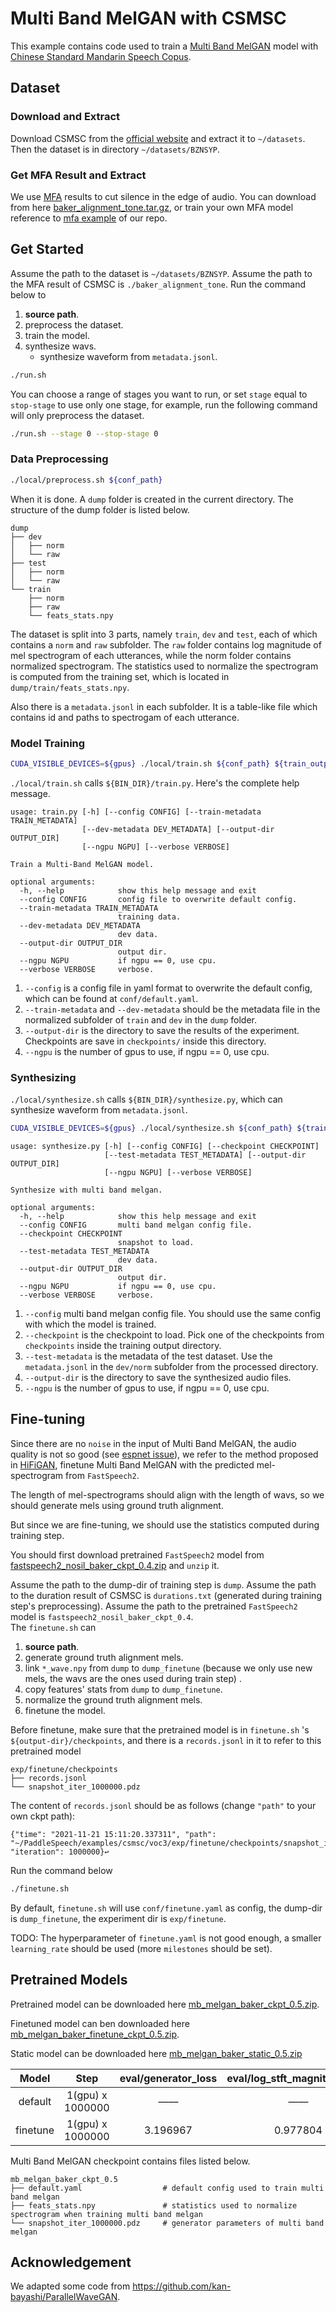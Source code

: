 # Multi Band MelGAN with CSMSC
This example contains code used to train a [Multi Band MelGAN](https://arxiv.org/abs/2005.05106) model with [Chinese Standard Mandarin Speech Copus](https://www.data-baker.com/open_source.html).
## Dataset
### Download and Extract
Download CSMSC from the [official website](https://www.data-baker.com/data/index/source) and extract it to `~/datasets`. Then the dataset is in directory `~/datasets/BZNSYP`.

### Get MFA Result and Extract
We use [MFA](https://github.com/MontrealCorpusTools/Montreal-Forced-Aligner) results to  cut silence in the edge of audio.
You can download from here [baker_alignment_tone.tar.gz](https://paddlespeech.bj.bcebos.com/MFA/BZNSYP/with_tone/baker_alignment_tone.tar.gz), or train your own MFA model reference to [mfa example](https://github.com/PaddlePaddle/Parakeet/tree/develop/examples/mfa) of our repo.

## Get Started
Assume the path to the dataset is `~/datasets/BZNSYP`.
Assume the path to the MFA result of CSMSC is `./baker_alignment_tone`.
Run the command below to
1. **source path**.
2. preprocess the dataset.
3. train the model.
4. synthesize wavs.
    - synthesize waveform from `metadata.jsonl`.
```bash
./run.sh
```
You can choose a range of stages you want to run, or set `stage` equal to `stop-stage` to use only one stage, for example, run the following command will only preprocess the dataset.
```bash
./run.sh --stage 0 --stop-stage 0
```
### Data Preprocessing
```bash
./local/preprocess.sh ${conf_path}
```
When it is done. A `dump` folder is created in the current directory. The structure of the dump folder is listed below.

```text
dump
├── dev
│   ├── norm
│   └── raw
├── test
│   ├── norm
│   └── raw
└── train
    ├── norm
    ├── raw
    └── feats_stats.npy
```
The dataset is split into 3 parts, namely `train`, `dev` and `test`, each of which contains a `norm` and `raw` subfolder. The `raw` folder contains log magnitude of mel spectrogram of each utterances, while the norm folder contains normalized spectrogram. The statistics used to normalize the spectrogram is computed from the training set, which is located in `dump/train/feats_stats.npy`.

Also there is a `metadata.jsonl` in each subfolder. It is a table-like file which contains id and paths to spectrogam of each utterance.

### Model Training
```bash
CUDA_VISIBLE_DEVICES=${gpus} ./local/train.sh ${conf_path} ${train_output_path}
```
`./local/train.sh` calls `${BIN_DIR}/train.py`.
Here's the complete help message.

```text
usage: train.py [-h] [--config CONFIG] [--train-metadata TRAIN_METADATA]
                [--dev-metadata DEV_METADATA] [--output-dir OUTPUT_DIR]
                [--ngpu NGPU] [--verbose VERBOSE]

Train a Multi-Band MelGAN model.

optional arguments:
  -h, --help            show this help message and exit
  --config CONFIG       config file to overwrite default config.
  --train-metadata TRAIN_METADATA
                        training data.
  --dev-metadata DEV_METADATA
                        dev data.
  --output-dir OUTPUT_DIR
                        output dir.
  --ngpu NGPU           if ngpu == 0, use cpu.
  --verbose VERBOSE     verbose.
```

1. `--config` is a config file in yaml format to overwrite the default config, which can be found at `conf/default.yaml`.
2. `--train-metadata` and `--dev-metadata` should be the metadata file in the normalized subfolder of `train` and `dev` in the `dump` folder.
3. `--output-dir` is the directory to save the results of the experiment. Checkpoints are save in `checkpoints/` inside this directory.
4. `--ngpu` is the number of gpus to use, if ngpu == 0, use cpu.

### Synthesizing
`./local/synthesize.sh` calls `${BIN_DIR}/synthesize.py`, which can synthesize waveform from `metadata.jsonl`.
```bash
CUDA_VISIBLE_DEVICES=${gpus} ./local/synthesize.sh ${conf_path} ${train_output_path} ${ckpt_name}
```
```text
usage: synthesize.py [-h] [--config CONFIG] [--checkpoint CHECKPOINT]
                     [--test-metadata TEST_METADATA] [--output-dir OUTPUT_DIR]
                     [--ngpu NGPU] [--verbose VERBOSE]

Synthesize with multi band melgan.

optional arguments:
  -h, --help            show this help message and exit
  --config CONFIG       multi band melgan config file.
  --checkpoint CHECKPOINT
                        snapshot to load.
  --test-metadata TEST_METADATA
                        dev data.
  --output-dir OUTPUT_DIR
                        output dir.
  --ngpu NGPU           if ngpu == 0, use cpu.
  --verbose VERBOSE     verbose.
```

1. `--config` multi band melgan config file. You should use the same config with which the model is trained.
2. `--checkpoint` is the checkpoint to load. Pick one of the checkpoints from `checkpoints` inside the training output directory.
3. `--test-metadata` is the metadata of the test dataset. Use the `metadata.jsonl` in the `dev/norm` subfolder from the processed directory.
4. `--output-dir` is the directory to save the synthesized audio files.
5. `--ngpu` is the number of gpus to use, if ngpu == 0, use cpu.

## Fine-tuning
Since there are no `noise` in the input of Multi Band MelGAN, the  audio quality is not so good (see [espnet issue](https://github.com/espnet/espnet/issues/3536#issuecomment-916035415)), we refer to the method proposed in [HiFiGAN](https://arxiv.org/abs/2010.05646),  finetune Multi Band MelGAN with the predicted mel-spectrogram from `FastSpeech2`.

The length of mel-spectrograms should align with the length of wavs, so we should generate mels using ground truth alignment.

But since we are fine-tuning, we should use the statistics computed during training step.

You should  first download pretrained `FastSpeech2` model from [fastspeech2_nosil_baker_ckpt_0.4.zip](https://paddlespeech.bj.bcebos.com/Parakeet/released_models/fastspeech2/fastspeech2_nosil_baker_ckpt_0.4.zip) and `unzip` it.

Assume the path to the dump-dir of  training  step is `dump`.
Assume the path to the duration result of CSMSC is `durations.txt` (generated during training step's preprocessing).
Assume the path to the pretrained `FastSpeech2` model is `fastspeech2_nosil_baker_ckpt_0.4`.
\
The `finetune.sh` can
1. **source path**.
2. generate ground truth alignment mels.
3. link `*_wave.npy` from `dump` to `dump_finetune` (because we only use new mels, the wavs are the ones used during train step) .
4. copy features' stats from `dump` to `dump_finetune`.
5. normalize the ground truth alignment mels.
6. finetune the model.

Before finetune, make sure that the pretrained model is in `finetune.sh` 's `${output-dir}/checkpoints`, and there is a `records.jsonl` in it to refer to this pretrained model
```text
exp/finetune/checkpoints
├── records.jsonl
└── snapshot_iter_1000000.pdz
```
The content of `records.jsonl` should be as follows (change `"path"` to your own ckpt path):
```
{"time": "2021-11-21 15:11:20.337311", "path": "~/PaddleSpeech/examples/csmsc/voc3/exp/finetune/checkpoints/snapshot_iter_1000000.pdz", "iteration": 1000000}↩
```
Run the command below 
```bash
./finetune.sh
```
By default, `finetune.sh` will use `conf/finetune.yaml` as config, the dump-dir is `dump_finetune`, the experiment dir is `exp/finetune`.

TODO: 
The hyperparameter of `finetune.yaml` is not good enough, a smaller `learning_rate` should be used (more `milestones` should be set).

## Pretrained Models
Pretrained model can be downloaded here [mb_melgan_baker_ckpt_0.5.zip](https://paddlespeech.bj.bcebos.com/Parakeet/released_models/mb_melgan/mb_melgan_baker_ckpt_0.5.zip).

Finetuned model can ben downloaded here [mb_melgan_baker_finetune_ckpt_0.5.zip](https://paddlespeech.bj.bcebos.com/Parakeet/released_models/mb_melgan/mb_melgan_baker_finetune_ckpt_0.5.zip).

Static model can be downloaded here [mb_melgan_baker_static_0.5.zip](https://paddlespeech.bj.bcebos.com/Parakeet/released_models/mb_melgan/mb_melgan_baker_static_0.5.zip)

Model | Step | eval/generator_loss | eval/log_stft_magnitude_loss|eval/spectral_convergence_loss |eval/sub_log_stft_magnitude_loss|eval/sub_spectral_convergence_loss
:-------------:| :------------:| :-----: | :-----: | :--------:| :--------:| :--------:
default| 1(gpu) x 1000000| ——|—— |—— |—— | ——|
finetune| 1(gpu) x 1000000|3.196967|0.977804| 0.778484| 0.889576 |0.776756 |


Multi Band MelGAN checkpoint contains files listed below.

```text
mb_melgan_baker_ckpt_0.5
├── default.yaml                  # default config used to train multi band melgan
├── feats_stats.npy               # statistics used to normalize spectrogram when training multi band melgan
└── snapshot_iter_1000000.pdz     # generator parameters of multi band melgan
```
## Acknowledgement
We adapted some code from https://github.com/kan-bayashi/ParallelWaveGAN.
